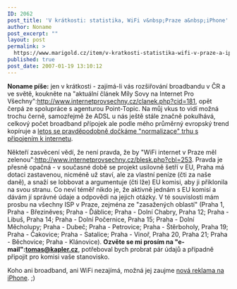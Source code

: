 ```yaml
---
ID: 2062
post_title: 'V krátkosti: statistika, WiFi v&nbsp;Praze a&nbsp;iPhone'
author: Noname
post_excerpt: ""
layout: post
permalink: >
  https://www.marigold.cz/item/v-kratkosti-statistika-wifi-v-praze-a-iphone
published: true
post_date: 2007-01-19 13:10:12
---
```

<texy>**Noname píše:** jen v krátkosti - zajímá-li vás rozšiřování broadbandu v ČR a ve světě, koukněte na "aktuální článek Míly Sovy na Internet Pro Všechny":http://www.internetprovsechny.cz/clanek.php?cid=181, opět čerpá ze spolupráce s agenturou Point-Topic. Na můj vkus to vidí možná trochu černě, samozřejmě že ADSL u nás ještě stále značně pokulhává, celkový počet broadband přípojek ale podle mého průměrný evropský trend kopíruje a <a href="http://www.internetprovsechny.cz/clanek.php?cid=180">letos se pravděpodobně dočkáme "normalizace" trhu s připojením k internetu</a>.

Někteří zasvěcení vědí, že není pravda, že by "WiFi internet v Praze měl zelenou":http://www.internetprovsechny.cz/blesk.php?cbl=253. Pravda je přesně opačná - v současné době se projekt usilovně šetří v EU, Praha má dotaci zastavenou, nicméně už staví, ale za vlastní peníze (čti za naše daně), a snaží se lobbovat a argumentuje (čti lže) EU komisi, aby ji přiklonila na svou stranu. Co neví téměř nikdo je, že aktivně jednám s EU komisí a dávám jí správné údaje a odpovědi na jejich otázky. V té souvislosti mám prosbu na všechny ISP v Praze, zejména ze "zasažených oblastí" (Praha 1, Praha - Březiněves; Praha - Ďáblice; Praha - Dolní Chabry, Praha 12; Praha - Libuš, Praha 14; Praha - Dolní Počernice, Praha 15; Praha - Dolní Měcholupy; Praha - Dubeč; Praha - Petrovice; Praha - Štěrboholy, Praha 19; Praha - Čakovice; Praha - Satalice; Praha - Vinoř, Praha 20, Praha 21; Praha - Běchovice; Praha - Klánovice). **Ozvěte se mi prosím na "e-mail":tomas@kapler.cz**, potřeboval bych probrat pár údajů a případně připojit pro komisi vaše stanovisko. 

Koho ani broadband, ani WiFi nezajímá, možná jej zaujme <a href="http://www.youtube.com/watch?v=hriAMxCinhg">nová reklama na iPhone</a>. ;)